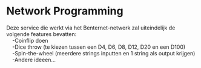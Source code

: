 # Network Programming
Deze service die werkt via het Benternet-netwerk zal uiteindelijk de volgende features bevatten:  
&nbsp;&nbsp;&nbsp;&nbsp;-Coinflip doen  
&nbsp;&nbsp;&nbsp;&nbsp;-Dice throw (te kiezen tussen een D4, D6, D8, D12, D20 en een D100)  
&nbsp;&nbsp;&nbsp;&nbsp;-Spin-the-wheel (meerdere strings inputten en 1 string als output krijgen)  
&nbsp;&nbsp;&nbsp;&nbsp;-Andere ideeen...  
